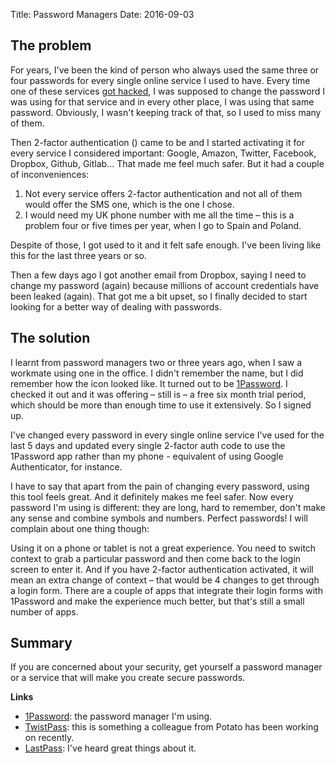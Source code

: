 Title: Password Managers
Date: 2016-09-03

## The problem

For years, I've been the kind of person who always used the same three or four passwords for every single online service I used to have. Every time one of these services [got hacked](https://haveibeenpwned.com/), I was supposed to change the password I was using for that service and in every other place, I was using that same password. Obviously, I wasn't keeping track of that, so I used to miss many of them.

Then 2-factor authentication () came to be and I started activating it for every service I considered important: Google, Amazon, Twitter, Facebook, Dropbox, Github, Gitlab... That made me feel much safer. But it had a couple of inconveniences:
 
 1. Not every service offers 2-factor authentication and not all of them would offer the SMS one, which is the one I chose.
 2. I would need my UK phone number with me all the time – this is a problem four or five times per year, when I go to Spain and Poland.

Despite of those, I got used to it and it felt safe enough. I've been living like this for the last three years or so.

Then a few days ago I got another email from Dropbox, saying I need to change my password (again) because millions of account credentials have been leaked (again). That got me a bit upset, so I finally decided to start looking for a better way of dealing with passwords.

## The solution

I learnt from password managers two or three years ago, when I saw a workmate using one in the office. I didn't remember the name, but I did remember how the icon looked like. It turned out to be [1Password](https://1password.com/security/). I checked it out and it was offering – still is – a free six month trial period, which should be more than enough time to use it extensively. So I signed up.

I've changed every password in every single online service I've used for the last 5 days and updated every single 2-factor auth code to use the 1Password app rather than my phone - equivalent of using Google Authenticator, for instance.

I have to say that apart from the pain of changing every password, using this tool feels great. And it definitely makes me feel safer. Now every password I'm using is different: they are long, hard to remember, don't make any sense and combine symbols and numbers. Perfect passwords! I will complain about one thing though:

Using it on a phone or tablet is not a great experience. You need to switch context to grab a particular password and then come back to the login screen to enter it. And if you have 2-factor authentication activated, it will mean an extra change of context – that would be 4 changes to get through a login form. There are a couple of apps that integrate their login forms with 1Password and make the experience much better, but that's still a small number of apps.

## Summary

If you are concerned about your security, get yourself a password manager or a service that will make you create secure passwords.

**Links**

- [1Password](https://1password.com/): the password manager I'm using.
- [TwistPass](https://twistpass.com/): this is something a colleague from Potato has been working on recently.
- [LastPass](https://lastpass.com/): I've heard great things about it.